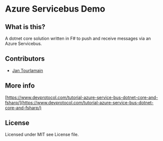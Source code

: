 # Azure Servicebus Demo

## What is this?

A dotnet core solution written in F# to push and receive messages via an Azure Servicebus.

## Contributors

- [Jan Tourlamain](https://github.com/jtourlamain "Jan Tourlamain GitHub")

## More info

[https://www.devprotocol.com/tutorial-azure-service-bus-dotnet-core-and-fsharp/](https://www.devprotocol.com/tutorial-azure-service-bus-dotnet-core-and-fsharp/)

## License

Licensed under MIT see License file.
